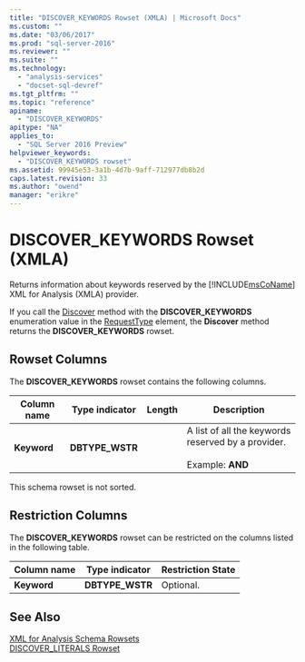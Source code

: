 ```yaml
---
title: "DISCOVER_KEYWORDS Rowset (XMLA) | Microsoft Docs"
ms.custom: ""
ms.date: "03/06/2017"
ms.prod: "sql-server-2016"
ms.reviewer: ""
ms.suite: ""
ms.technology: 
  - "analysis-services"
  - "docset-sql-devref"
ms.tgt_pltfrm: ""
ms.topic: "reference"
apiname: 
  - "DISCOVER_KEYWORDS"
apitype: "NA"
applies_to: 
  - "SQL Server 2016 Preview"
helpviewer_keywords: 
  - "DISCOVER_KEYWORDS rowset"
ms.assetid: 99945e53-3a1b-4d7b-9aff-712977db8b2d
caps.latest.revision: 33
ms.author: "owend"
manager: "erikre"
---
```

# DISCOVER_KEYWORDS Rowset (XMLA)
  Returns information about keywords reserved by the [!INCLUDE[msCoName](../../../advanced-analytics/r-services/tutorials/includes/msconame-md.md)] XML for Analysis (XMLA) provider.  
  
 If you call the [Discover](../Topic/Discover%20Method%20\(XMLA\).md) method with the **DISCOVER_KEYWORDS** enumeration value in the [RequestType](../../../analysis-services/xmla/xml-elements-properties/requesttype-element-xmla.md) element, the **Discover** method returns the **DISCOVER_KEYWORDS** rowset.  
  
## Rowset Columns  
 The **DISCOVER_KEYWORDS** rowset contains the following columns.  
  
|Column name|Type indicator|Length|Description|  
|-----------------|--------------------|------------|-----------------|  
|**Keyword**|**DBTYPE_WSTR**||A list of all the keywords reserved by a provider.<br /><br /> Example: **AND**|  
  
 This schema rowset is not sorted.  
  
## Restriction Columns  
 The **DISCOVER_KEYWORDS** rowset can be restricted on the columns listed in the following table.  
  
|Column name|Type indicator|Restriction State|  
|-----------------|--------------------|-----------------------|  
|**Keyword**|**DBTYPE_WSTR**|Optional.|  
  
## See Also  
 [XML for Analysis Schema Rowsets](../../../analysis-services/schema-rowsets/xml/xml-for-analysis-schema-rowsets.md)   
 [DISCOVER_LITERALS Rowset](../../../analysis-services/schema-rowsets/xml/discover-literals-rowset.md)  
  
  